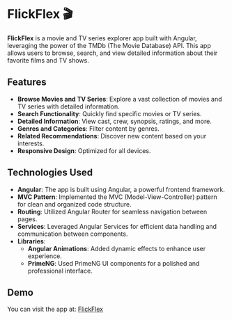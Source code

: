 # FlickFlex 🎬

**FlickFlex** is a movie and TV series explorer app built with Angular, leveraging the power of the TMDb (The Movie Database) API. This app allows users to browse, search, and view detailed information about their favorite films and TV shows.

## Features

- **Browse Movies and TV Series**: Explore a vast collection of movies and TV series with detailed information.
- **Search Functionality**: Quickly find specific movies or TV series.
- **Detailed Information**: View cast, crew, synopsis, ratings, and more.
- **Genres and Categories**: Filter content by genres.
- **Related Recommendations**: Discover new content based on your interests.
- **Responsive Design**: Optimized for all devices.

## Technologies Used

- **Angular**: The app is built using Angular, a powerful frontend framework.
- **MVC Pattern**: Implemented the MVC (Model-View-Controller) pattern for clean and organized code structure.
- **Routing**: Utilized Angular Router for seamless navigation between pages.
- **Services**: Leveraged Angular Services for efficient data handling and communication between components.
- **Libraries**:
  - **Angular Animations**: Added dynamic effects to enhance user experience.
  - **PrimeNG**: Used PrimeNG UI components for a polished and professional interface.

## Demo

You can visit the app at: [FlickFlex](https://mohamedelgazzar1312.github.io/FlickFlex/)

